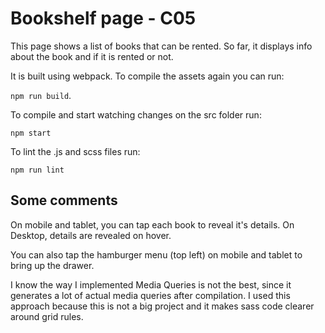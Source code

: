 # Bookshelf page - C05

This page shows a list of books that can be rented. So far, it displays info about the book and if it is rented or not.

It is built using webpack. 
To compile the assets again you can run: 

`npm run build`.

To compile and start watching changes on the src folder run:

`npm start`

To lint the .js and scss files run: 

`npm run lint`



## Some comments

On mobile and tablet, you can tap each book to reveal it's details. On Desktop, details are revealed on hover.

You can also tap the hamburger menu (top left) on mobile and tablet to bring up the drawer.

I know the way I implemented Media Queries is not the best, since it generates a lot of actual media queries after compilation. I used this approach because this is not a big project and it makes sass code clearer around grid rules.
